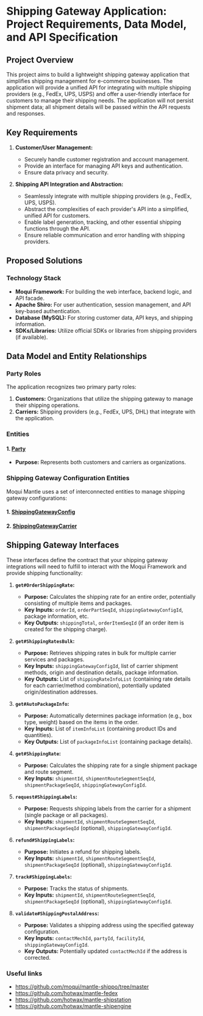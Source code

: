 # Shipping Gateway Application: Project Requirements, Data Model, and API Specification

## Project Overview

This project aims to build a lightweight shipping gateway application that simplifies shipping management for e-commerce businesses. The application will provide a unified API for integrating with multiple shipping providers (e.g., FedEx, UPS, USPS) and offer a user-friendly interface for customers to manage their shipping needs. The application will not persist shipment data; all shipment details will be passed within the API requests and responses.

## Key Requirements

1.  **Customer/User Management:**
    *   Securely handle customer registration and account management.
    *   Provide an interface for managing API keys and authentication.
    *   Ensure data privacy and security.

2.  **Shipping API Integration and Abstraction:**
    *   Seamlessly integrate with multiple shipping providers (e.g., FedEx, UPS, USPS).
    *   Abstract the complexities of each provider's API into a simplified, unified API for customers.
    *   Enable label generation, tracking, and other essential shipping functions through the API.
    *   Ensure reliable communication and error handling with shipping providers.

## Proposed Solutions

### Technology Stack

*   **Moqui Framework:** For building the web interface, backend logic, and API facade.
*   **Apache Shiro:** For user authentication, session management, and API key-based authentication.
*   **Database (MySQL):** For storing customer data, API keys, and shipping information.
*   **SDKs/Libraries:** Utilize official SDKs or libraries from shipping providers (if available).

## Data Model and Entity Relationships

### Party Roles

The application recognizes two primary party roles:

1.  **Customers:** Organizations that utilize the shipping gateway to manage their shipping operations.
2.  **Carriers:** Shipping providers (e.g., FedEx, UPS, DHL) that integrate with the application.

### Entities

#### 1. [Party](../../udm/beginner/party.md)
*   **Purpose:** Represents both customers and carriers as organizations.

### Shipping Gateway Configuration Entities

Moqui Mantle uses a set of interconnected entities to manage shipping gateway configurations:

#### 1. [ShippingGatewayConfig](ShippingGatewayConfig.md)

#### 2. [ShippingGatewayCarrier](ShippingGatewayCarrier.md)

## Shipping Gateway Interfaces

These interfaces define the contract that your shipping gateway integrations will need to fulfill to interact with the Moqui Framework and provide shipping functionality:

1.  **`get#OrderShippingRate`:**
    *   **Purpose:** Calculates the shipping rate for an entire order, potentially consisting of multiple items and packages.
    *   **Key Inputs:** `orderId`, `orderPartSeqId`, `shippingGatewayConfigId`, package information, etc.
    *   **Key Outputs:** `shippingTotal`, `orderItemSeqId` (if an order item is created for the shipping charge).

2.  **`get#ShippingRatesBulk`:**
    *   **Purpose:** Retrieves shipping rates in bulk for multiple carrier services and packages.
    *   **Key Inputs:** `shippingGatewayConfigId`, list of carrier shipment methods, origin and destination details, package information.
    *   **Key Outputs:** List of `shippingRateInfoList` (containing rate details for each carrier/method combination), potentially updated origin/destination addresses.

3.  **`get#AutoPackageInfo`:**
    *   **Purpose:** Automatically determines package information (e.g., box type, weight) based on the items in the order.
    *   **Key Inputs:** List of `itemInfoList` (containing product IDs and quantities).
    *   **Key Outputs:** List of `packageInfoList` (containing package details).

4.  **`get#ShippingRate`:**
    *   **Purpose:** Calculates the shipping rate for a single shipment package and route segment.
    *   **Key Inputs:** `shipmentId`, `shipmentRouteSegmentSeqId`, `shipmentPackageSeqId`, `shippingGatewayConfigId`.

5.  **`request#ShippingLabels`:**
    *   **Purpose:** Requests shipping labels from the carrier for a shipment (single package or all packages).
    *   **Key Inputs:** `shipmentId`, `shipmentRouteSegmentSeqId`, `shipmentPackageSeqId` (optional), `shippingGatewayConfigId`.

6.  **`refund#ShippingLabels`:**
    *   **Purpose:** Initiates a refund for shipping labels.
    *   **Key Inputs:** `shipmentId`, `shipmentRouteSegmentSeqId`, `shipmentPackageSeqId` (optional), `shippingGatewayConfigId`.

7.  **`track#ShippingLabels`:**
    *   **Purpose:** Tracks the status of shipments.
    *   **Key Inputs:** `shipmentId`, `shipmentRouteSegmentSeqId`, `shipmentPackageSeqId` (optional), `shippingGatewayConfigId`.

8.  **`validate#ShippingPostalAddress`:**
    *   **Purpose:** Validates a shipping address using the specified gateway configuration.
    *   **Key Inputs:** `contactMechId`, `partyId`, `facilityId`, `shippingGatewayConfigId`.
    *   **Key Outputs:** Potentially updated `contactMechId` if the address is corrected.

### Useful links

*   https://github.com/moqui/mantle-shippo/tree/master
*   https://github.com/hotwax/mantle-fedex
*   https://github.com/hotwax/mantle-shipstation
*   https://github.com/hotwax/mantle-shipengine

